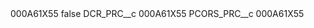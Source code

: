<?xml version="1.0" encoding="UTF-8"?>
<CustomMetadata xmlns="http://soap.sforce.com/2006/04/metadata" xmlns:xsi="http://www.w3.org/2001/XMLSchema-instance" xmlns:xsd="http://www.w3.org/2001/XMLSchema">
    <label>000A61X55</label>
    <protected>false</protected>
    <values>
        <field>DCR_PRC__c</field>
        <value xsi:type="xsd:string">000A61X55</value>
    </values>
    <values>
        <field>PCORS_PRC__c</field>
        <value xsi:type="xsd:string">000A61X55</value>
    </values>
</CustomMetadata>
